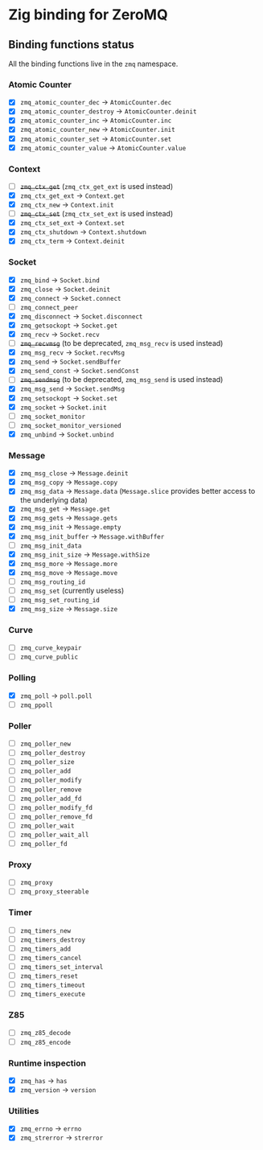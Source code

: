 # Zig binding for ZeroMQ

## Binding functions status

All the binding functions live in the `zmq` namespace.

### Atomic Counter

- [X] `zmq_atomic_counter_dec` -> `AtomicCounter.dec`
- [X] `zmq_atomic_counter_destroy` -> `AtomicCounter.deinit`
- [X] `zmq_atomic_counter_inc` -> `AtomicCounter.inc`
- [X] `zmq_atomic_counter_new` -> `AtomicCounter.init`
- [X] `zmq_atomic_counter_set` -> `AtomicCounter.set`
- [X] `zmq_atomic_counter_value` -> `AtomicCounter.value`

### Context

- [ ] ~~`zmq_ctx_get`~~ (`zmq_ctx_get_ext` is used instead)
- [X] `zmq_ctx_get_ext` -> `Context.get`
- [X] `zmq_ctx_new` -> `Context.init`
- [ ] ~~`zmq_ctx_set`~~ (`zmq_ctx_set_ext` is used instead)
- [X] `zmq_ctx_set_ext` -> `Context.set`
- [X] `zmq_ctx_shutdown` -> `Context.shutdown`
- [X] `zmq_ctx_term` -> `Context.deinit`

### Socket

- [X] `zmq_bind` -> `Socket.bind`
- [X] `zmq_close` -> `Socket.deinit`
- [X] `zmq_connect` -> `Socket.connect`
- [ ] `zmq_connect_peer`
- [X] `zmq_disconnect` -> `Socket.disconnect`
- [X] `zmq_getsockopt` -> `Socket.get`
- [X] `zmq_recv` -> `Socket.recv`
- [ ] ~~`zmq_recvmsg`~~ (to be deprecated, `zmq_msg_recv` is used instead)
- [X] `zmq_msg_recv` -> `Socket.recvMsg`
- [X] `zmq_send` -> `Socket.sendBuffer`
- [X] `zmq_send_const` -> `Socket.sendConst`
- [ ] ~~`zmq_sendmsg`~~ (to be deprecated, `zmq_msg_send` is used instead)
- [X] `zmq_msg_send` -> `Socket.sendMsg`
- [X] `zmq_setsockopt` -> `Socket.set`
- [X] `zmq_socket` -> `Socket.init`
- [ ] `zmq_socket_monitor`
- [ ] `zmq_socket_monitor_versioned`
- [X] `zmq_unbind` -> `Socket.unbind`

### Message

- [X] `zmq_msg_close` -> `Message.deinit`
- [X] `zmq_msg_copy` -> `Message.copy`
- [X] `zmq_msg_data` -> `Message.data` (`Message.slice` provides better access to
the underlying data)
- [X] `zmq_msg_get` -> `Message.get`
- [X] `zmq_msg_gets` -> `Message.gets`
- [X] `zmq_msg_init` -> `Message.empty`
- [X] `zmq_msg_init_buffer` -> `Message.withBuffer`
- [ ] `zmq_msg_init_data`
- [X] `zmq_msg_init_size` -> `Message.withSize`
- [X] `zmq_msg_more` -> `Message.more`
- [X] `zmq_msg_move` -> `Message.move`
- [ ] `zmq_msg_routing_id`
- [ ] `zmq_msg_set` (currently useless)
- [ ] `zmq_msg_set_routing_id`
- [X] `zmq_msg_size` -> `Message.size`

### Curve

- [ ] `zmq_curve_keypair`
- [ ] `zmq_curve_public`

### Polling

- [X] `zmq_poll` -> `poll.poll`
- [ ] `zmq_ppoll`

### Poller

- [ ] `zmq_poller_new`
- [ ] `zmq_poller_destroy`
- [ ] `zmq_poller_size`
- [ ] `zmq_poller_add`
- [ ] `zmq_poller_modify`
- [ ] `zmq_poller_remove`
- [ ] `zmq_poller_add_fd`
- [ ] `zmq_poller_modify_fd`
- [ ] `zmq_poller_remove_fd`
- [ ] `zmq_poller_wait`
- [ ] `zmq_poller_wait_all`
- [ ] `zmq_poller_fd`

### Proxy

- [ ] `zmq_proxy`
- [ ] `zmq_proxy_steerable`

### Timer

- [ ] `zmq_timers_new`
- [ ] `zmq_timers_destroy`
- [ ] `zmq_timers_add`
- [ ] `zmq_timers_cancel`
- [ ] `zmq_timers_set_interval`
- [ ] `zmq_timers_reset`
- [ ] `zmq_timers_timeout`
- [ ] `zmq_timers_execute`

### Z85

- [ ] `zmq_z85_decode`
- [ ] `zmq_z85_encode`

### Runtime inspection

- [X] `zmq_has` -> `has`
- [X] `zmq_version` -> `version`

### Utilities

- [X] `zmq_errno` -> `errno`
- [X] `zmq_strerror` -> `strerror`
